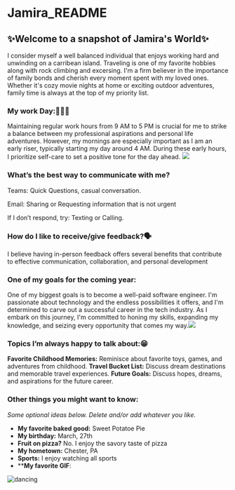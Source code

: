 # Jamira_README

## ✨Welcome to a snapshot of Jamira's World✨ 
 I consider myself a well balanced individual that enjoys working hard and unwinding on a carribean island. Traveling is one of my favorite hobbies along with rock climbing and excersing. I'm a firm believer in the importance of family bonds and cherish every moment spent with my loved ones. Whether it's cozy movie nights at home or exciting outdoor adventures, family time is always at the top of my priority list.

### My work Day:👩🏾‍💻
Maintaining regular work hours from 9 AM to 5 PM is crucial for me to strike a balance between my professional aspirations and personal life adventures. However, my mornings are especially important as I am an early riser, typically starting my day around 4 AM. During these early hours, I prioritize self-care to set a positive tone for the day ahead.
![](https://qph.cf2.quoracdn.net/main-qimg-8f663bef3e17372b76fb5804c292ae7e-lq)


### What’s the best way to communicate with me?
Teams: Quick Questions, casual conversation.

Email: Sharing or Requesting information that is not urgent

If I don’t respond, try: Texting or Calling.



	

### How do I like to receive/give feedback?🗣️
 I believe having in-person feedback offers several benefits that contribute to effective communication, collaboration, and personal development

### One of my goals for the coming year:
One of my biggest goals is to become a well-paid software engineer. I'm passionate about technology and the endless possibilities it offers, and I'm determined to carve out a successful career in the tech industry. As I embark on this journey, I'm committed to honing my skills, expanding my knowledge, and seizing every opportunity that comes my way.![](https://miro.medium.com/v2/resize:fit:1400/1*ck_FKVBFwfzt63wnzulNUQ.jpeg)

### Topics I’m always happy to talk about:😁
**Favorite Childhood Memories:** Reminisce about favorite toys, games, and adventures from childhood.
**Travel Bucket List:** Discuss dream destinations and memorable travel experiences.
**Future Goals:** Discuss hopes, dreams, and aspirations for the future  career.

### Other things you might want to know:
*Some optional ideas below. Delete and/or add whatever you like.*

* **My favorite baked good:** Sweet Potatoe Pie
* **My birthday:** March, 27th
* **Fruit on pizza?** No. I enjoy the savory taste of pizza
* **My hometown:** Chester, PA
* **Sports:** I enjoy watching all sports
* ****My favorite GIF**: 

![dancing](https://media4.giphy.com/media/v1.Y2lkPTc5MGI3NjExOHh2eTBldnoyZXZxOTY1YjRoaW45ZmV6ZWdoYjl6cDcwbHJtZ3EyMiZlcD12MV9pbnRlcm5hbF9naWZfYnlfaWQmY3Q9Zw/1GrsfWBDiTN60/giphy.gif)
